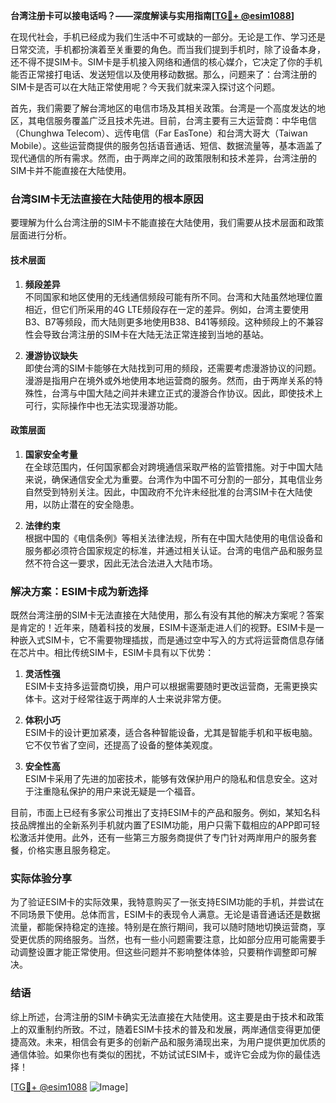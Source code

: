 **台湾注册卡可以接电话吗？——深度解读与实用指南[[TG💪+ @esim1088](https://t.me/s/esim1088)]**

在现代社会，手机已经成为我们生活中不可或缺的一部分。无论是工作、学习还是日常交流，手机都扮演着至关重要的角色。而当我们提到手机时，除了设备本身，还不得不提SIM卡。SIM卡是手机接入网络和通信的核心媒介，它决定了你的手机能否正常接打电话、发送短信以及使用移动数据。那么，问题来了：台湾注册的SIM卡是否可以在大陆正常使用呢？今天我们就来深入探讨这个问题。

首先，我们需要了解台湾地区的电信市场及其相关政策。台湾是一个高度发达的地区，其电信服务覆盖广泛且技术先进。目前，台湾主要有三大运营商：中华电信（Chunghwa Telecom）、远传电信（Far EasTone）和台湾大哥大（Taiwan Mobile）。这些运营商提供的服务包括语音通话、短信、数据流量等，基本涵盖了现代通信的所有需求。然而，由于两岸之间的政策限制和技术差异，台湾注册的SIM卡并不能直接在大陆使用。

### 台湾SIM卡无法直接在大陆使用的根本原因

要理解为什么台湾注册的SIM卡不能直接在大陆使用，我们需要从技术层面和政策层面进行分析。

#### 技术层面

1. **频段差异**  
   不同国家和地区使用的无线通信频段可能有所不同。台湾和大陆虽然地理位置相近，但它们所采用的4G LTE频段存在一定的差异。例如，台湾主要使用B3、B7等频段，而大陆则更多地使用B38、B41等频段。这种频段上的不兼容性会导致台湾注册的SIM卡在大陆无法正常连接到当地的基站。

2. **漫游协议缺失**  
   即使台湾的SIM卡能够在大陆找到可用的频段，还需要考虑漫游协议的问题。漫游是指用户在境外或外地使用本地运营商的服务。然而，由于两岸关系的特殊性，台湾与中国大陆之间并未建立正式的漫游合作协议。因此，即使技术上可行，实际操作中也无法实现漫游功能。

#### 政策层面

1. **国家安全考量**  
   在全球范围内，任何国家都会对跨境通信采取严格的监管措施。对于中国大陆来说，确保通信安全尤为重要。台湾作为中国不可分割的一部分，其电信业务自然受到特别关注。因此，中国政府不允许未经批准的台湾SIM卡在大陆使用，以防止潜在的安全隐患。

2. **法律约束**  
   根据中国的《电信条例》等相关法律法规，所有在中国大陆使用的电信设备和服务都必须符合国家规定的标准，并通过相关认证。台湾的电信产品和服务显然不符合这一要求，因此无法合法进入大陆市场。

### 解决方案：ESIM卡成为新选择

既然台湾注册的SIM卡无法直接在大陆使用，那么有没有其他的解决方案呢？答案是肯定的！近年来，随着科技的发展，ESIM卡逐渐走进人们的视野。ESIM卡是一种嵌入式SIM卡，它不需要物理插拔，而是通过空中写入的方式将运营商信息存储在芯片中。相比传统SIM卡，ESIM卡具有以下优势：

1. **灵活性强**  
   ESIM卡支持多运营商切换，用户可以根据需要随时更改运营商，无需更换实体卡。这对于经常往返于两岸的人士来说非常方便。

2. **体积小巧**  
   ESIM卡的设计更加紧凑，适合各种智能设备，尤其是智能手机和平板电脑。它不仅节省了空间，还提高了设备的整体美观度。

3. **安全性高**  
   ESIM卡采用了先进的加密技术，能够有效保护用户的隐私和信息安全。这对于注重隐私保护的用户来说无疑是一个福音。

目前，市面上已经有多家公司推出了支持ESIM卡的产品和服务。例如，某知名科技品牌推出的全新系列手机就内置了ESIM功能，用户只需下载相应的APP即可轻松激活并使用。此外，还有一些第三方服务商提供了专门针对两岸用户的服务套餐，价格实惠且服务稳定。

### 实际体验分享

为了验证ESIM卡的实际效果，我特意购买了一张支持ESIM功能的手机，并尝试在不同场景下使用。总体而言，ESIM卡的表现令人满意。无论是语音通话还是数据流量，都能保持稳定的连接。特别是在旅行期间，我可以随时随地切换运营商，享受更优质的网络服务。当然，也有一些小问题需要注意，比如部分应用可能需要手动调整设置才能正常使用。但这些问题并不影响整体体验，只要稍作调整即可解决。

### 结语

综上所述，台湾注册的SIM卡确实无法直接在大陆使用。这主要是由于技术和政策上的双重制约所致。不过，随着ESIM卡技术的普及和发展，两岸通信变得更加便捷高效。未来，相信会有更多的创新产品和服务涌现出来，为用户提供更加优质的通信体验。如果你也有类似的困扰，不妨试试ESIM卡，或许它会成为你的最佳选择！

[[TG💪+ @esim1088](https://t.me/s/esim1088) ![Image](https://i.postimg.cc/4NQfJmqS/Snipaste-2025-05-13-00-14-12.png)]